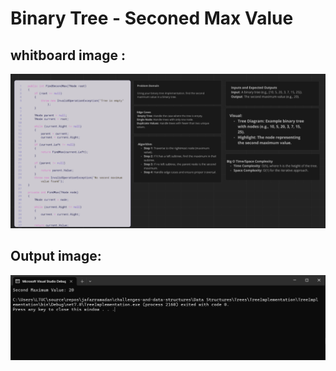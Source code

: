 # Binary Tree - Seconed Max Value

## whitboard image :
![Whiteboard Image](assets/SMVWB.PNG)

## Output image:
![Output Image](assets/SMVOP.PNG)